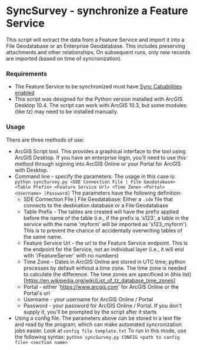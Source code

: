 # SyncSurvey - synchronize a Feature Service 

This script will extract the data from a Feature Service and import it into a File Geodatabase or an Enterprise Geodatabase. This includes preserving attachments and other relationships. On subsequent runs, only new records are imported (based on time of syncronization).

### Requirements
- The Feature Service to be synchronized must have [Sync Cababilities enabled](http://doc.arcgis.com/en/arcgis-online/share-maps/manage-hosted-layers.htm#ESRI_SECTION2_C1D5C1A8F6084949B8C5BB444F0F44EC)
- This script was designed for the Python version installed with ArcGIS Desktop 10.4.  The script can work with ArcGIS 10.3, but some modules (like tz) may need to be installed manually.

### Usage
There are three methods of use:
- ArcGIS Script tool.  This provides a graphical interface to the tool using ArcGIS Desktop.  If you have an enterprise login, you'll need to use this method through sigining into ArcGIS Online or your Portal for ArcGIS with Desktop.
- Command line - specify the parameters.  The usage in this case is:
`python syncSurvey.py <SDE Connection File | File Geodatabase> <Table Prefix> <Feature Service Url> <Time Zone> <Portal> <Username> [Password]`
The parameters have the following definition:
  - SDE Connection File | File Geodatabase: Either a `.sde` file that connects to the destination database or a File Geodatabase
  - Table Prefix - The tables are created will have the prefix applied before the name of the table (i.e., if the prefix is 's123', a table in the service with the name 'myform' will be imported as 's123_myform').  This is to prevent the chance of accidentally overwriting tables of the same name.
  - Feature Service Url - the url to the Feature Service endpoint. This is the endpoint for the Service, not an individual layer (i.e., it will end with '/FeatureServer' with no numbers)
  - Time Zone - Dates in ArcGIS Online are stored in UTC time; python processes by default without a time zone.  The time zone is needed to calculate the difference.  The time zones are specificed in (this list)[https://en.wikipedia.org/wiki/List_of_tz_database_time_zones]
  - Portal - either 'https://www.arcgis.com' for ArcGIS Online or the Portal's url
  - Username - your username for ArcGIS Online / Portal
  - Password - your password for ArcGIS Online / Portal. If you don't supply it, you'll be prompted by the script after it starts
- Using a config file.  The parameters above can be stored in a text file and read by the program; which can make automated syncronization jobs easier. Look at `config file template.txt` To run in this mode, use the following syntax:
`python syncSurvey.py CONFIG <path to config file> <section name>`